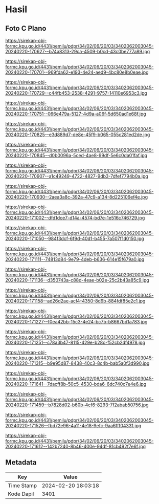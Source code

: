 # Hasil

## Foto C Plano

https://sirekap-obj-formc.kpu.go.id/4431/pemilu/pdpr/34/02/06/20/03/3402062003045-20240220-170627--b74a8313-29ca-4509-b0cd-43c0be777a89.jpg

https://sirekap-obj-formc.kpu.go.id/4431/pemilu/pdpr/34/02/06/20/03/3402062003045-20240220-170701--969fda62-e193-4e24-aed9-4bc80e8b0eae.jpg

https://sirekap-obj-formc.kpu.go.id/4431/pemilu/pdpr/34/02/06/20/03/3402062003045-20240220-170729--c44fb453-2538-4291-9757-14110e6953c3.jpg

https://sirekap-obj-formc.kpu.go.id/4431/pemilu/pdpr/34/02/06/20/03/3402062003045-20240220-170751--066e479a-5127-4d9a-a06f-5d650ad1e68f.jpg

https://sirekap-obj-formc.kpu.go.id/4431/pemilu/pdpr/34/02/06/20/03/3402062003045-20240220-170825--e3d889d7-de8e-45f9-b065-055c281ed2de.jpg

https://sirekap-obj-formc.kpu.go.id/4431/pemilu/pdpr/34/02/06/20/03/3402062003045-20240220-170845--d0b0096a-5ced-4ae8-99df-5e6c0da01faf.jpg

https://sirekap-obj-formc.kpu.go.id/4431/pemilu/pdpr/34/02/06/20/03/3402062003045-20240220-170907--a1c49249-4722-4827-9db3-7dfef7794b0a.jpg

https://sirekap-obj-formc.kpu.go.id/4431/pemilu/pdpr/34/02/06/20/03/3402062003045-20240220-170930--2aea3a8c-392a-47c9-a134-8d225106ef4e.jpg

https://sirekap-obj-formc.kpu.go.id/4431/pemilu/pdpr/34/02/06/20/03/3402062003045-20240220-171002--dfd1dce7-d14a-4574-bd7e-1e516c746729.jpg

https://sirekap-obj-formc.kpu.go.id/4431/pemilu/pdpr/34/02/06/20/03/3402062003045-20240220-171050--984f3dcf-6f9d-40d1-b455-7a507f1d0150.jpg

https://sirekap-obj-formc.kpu.go.id/4431/pemilu/pdpr/34/02/06/20/03/3402062003045-20240220-171111--74813d84-9e79-4deb-b636-614e15f679a0.jpg

https://sirekap-obj-formc.kpu.go.id/4431/pemilu/pdpr/34/02/06/20/03/3402062003045-20240220-171136--d350743a-c88d-4eae-b02e-25c2b43a85c9.jpg

https://sirekap-obj-formc.kpu.go.id/4431/pemilu/pdpr/34/02/06/20/03/3402062003045-20240220-171158--ad26d2ae-acf4-4350-8d9b-884fdf85e2c1.jpg

https://sirekap-obj-formc.kpu.go.id/4431/pemilu/pdpr/34/02/06/20/03/3402062003045-20240220-171227--f0ea42bb-15c3-4e24-bc7b-b8667bd1a783.jpg

https://sirekap-obj-formc.kpu.go.id/4431/pemilu/pdpr/34/02/06/20/03/3402062003045-20240220-171251--c78a3b47-8115-429e-b28c-f52cb2df4978.jpg

https://sirekap-obj-formc.kpu.go.id/4431/pemilu/pdpr/34/02/06/20/03/3402062003045-20240220-171315--b9e95d87-8438-40c3-8c4b-bab5a0f3d990.jpg

https://sirekap-obj-formc.kpu.go.id/4431/pemilu/pdpr/34/02/06/20/03/3402062003045-20240220-171641--7dacff8b-50c5-4530-bda6-6dc740c7e4e6.jpg

https://sirekap-obj-formc.kpu.go.id/4431/pemilu/pdpr/34/02/06/20/03/3402062003045-20240220-171459--b7828d02-b60b-4cf6-8293-7f2abab50756.jpg

https://sirekap-obj-formc.kpu.go.id/4431/pemilu/pdpr/34/02/06/20/03/3402062003045-20240220-171526--fbd72e96-4a11-4e18-9efc-9aa6fff04331.jpg

https://sirekap-obj-formc.kpu.go.id/4431/pemilu/pdpr/34/02/06/20/03/3402062003045-20240220-171612--142b7240-8b46-400e-94df-81cb492f7e6f.jpg


## Metadata

| Key        | Value               |
| ---------- | ------------------- |
| Time Stamp | 2024-02-20 18:03:18 |
| Kode Dapil | 3401                |



